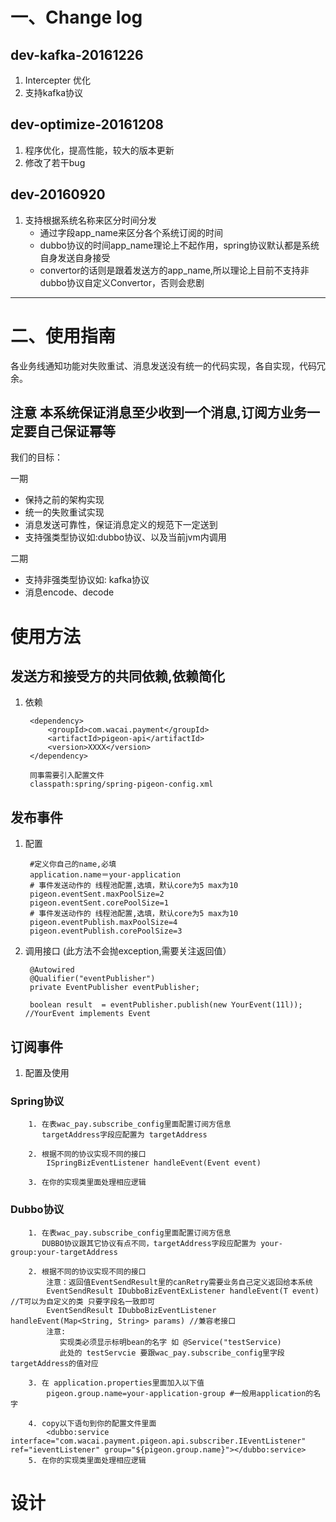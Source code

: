 
# 一、Change log
## dev-kafka-20161226
1. Intercepter 优化
2. 支持kafka协议

## dev-optimize-20161208
1. 程序优化，提高性能，较大的版本更新
2. 修改了若干bug

## dev-20160920
1. 支持根据系统名称来区分时间分发
	- 通过字段app_name来区分各个系统订阅的时间
	- dubbo协议的时间app_name理论上不起作用，spring协议默认都是系统自身发送自身接受
	- convertor的话则是跟着发送方的app_name,所以理论上目前不支持非dubbo协议自定义Convertor，否则会悲剧


------------------------------------------------------------------------

# 二、使用指南

各业务线通知功能对失败重试、消息发送没有统一的代码实现，各自实现，代码冗余。

## 注意 本系统保证消息至少收到一个消息,订阅方业务一定要自己保证幂等

我们的目标：


一期
-   保持之前的架构实现
-	统一的失败重试实现
-	消息发送可靠性，保证消息定义的规范下一定送到
-   支持强类型协议如:dubbo协议、以及当前jvm内调用

二期
-   支持非强类型协议如: kafka协议
-   消息encode、decode

# 使用方法 #
## 发送方和接受方的共同依赖,依赖简化

1. 依赖

		<dependency>
 			<groupId>com.wacai.payment</groupId>
 			<artifactId>pigeon-api</artifactId>
  			<version>XXXX</version>
		</dependency>

		同事需要引入配置文件
		classpath:spring/spring-pigeon-config.xml

## 发布事件
1. 配置

		#定义你自己的name,必填
		application.name＝your-application
		# 事件发送动作的 线程池配置,选填，默认core为5 max为10
		pigeon.eventSent.maxPoolSize=2
        pigeon.eventSent.corePoolSize=1
		# 事件发送动作的 线程池配置,选填，默认core为5 max为10
        pigeon.eventPublish.maxPoolSize=4
        pigeon.eventPublish.corePoolSize=3

2. 调用接口  (此方法不会抛exception,需要关注返回值）

		@Autowired
    	@Qualifier("eventPublisher")
    	private EventPublisher eventPublisher;

		boolean result  = eventPublisher.publish(new YourEvent(11l));  //YourEvent implements Event


## 订阅事件
1. 配置及使用

### Spring协议
		1. 在表wac_pay.subscribe_config里面配置订阅方信息
		   targetAddress字段应配置为 targetAddress

		2. 根据不同的协议实现不同的接口
		    ISpringBizEventListener handleEvent(Event event)

		3. 在你的实现类里面处理相应逻辑

### Dubbo协议
		1. 在表wac_pay.subscribe_config里面配置订阅方信息
		   DUBBO协议跟其它协议有点不同，targetAddress字段应配置为 your-group:your-targetAddress

		2. 根据不同的协议实现不同的接口
			注意：返回值EventSendResult里的canRetry需要业务自己定义返回给本系统
			EventSendResult IDubboBizEventExListener handleEvent(T event) //T可以为自定义的类 只要字段名一致即可
			EventSendResult IDubboBizEventListener  handleEvent(Map<String, String> params) //兼容老接口
			注意:
			   实现类必须显示标明bean的名字 如 @Service("testService)
			   此处的 testServcie 要跟wac_pay.subscribe_config里字段targetAddress的值对应

		3. 在 application.properties里面加入以下值
			pigeon.group.name=your-application-group #一般用application的名字

		4. copy以下语句到你的配置文件里面
			<dubbo:service interface="com.wacai.payment.pigeon.api.subscriber.IEventListener" ref="ieventListener" group="${pigeon.group.name}"></dubbo:service>
		5. 在你的实现类里面处理相应逻辑



# 设计 #


